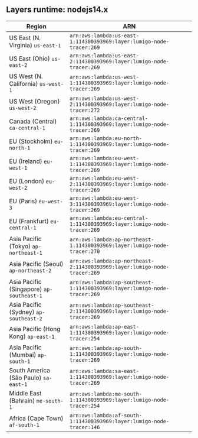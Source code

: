 Layers runtime: nodejs14.x
----
| Region | ARN |
| --- | --- |
|US East (N. Virginia)  `us-east-1`|`arn:aws:lambda:us-east-1:114300393969:layer:lumigo-node-tracer:269`|
|US East (Ohio)  `us-east-2`|`arn:aws:lambda:us-east-2:114300393969:layer:lumigo-node-tracer:269`|
|US West (N. California)  `us-west-1`|`arn:aws:lambda:us-west-1:114300393969:layer:lumigo-node-tracer:269`|
|US West (Oregon)  `us-west-2`|`arn:aws:lambda:us-west-2:114300393969:layer:lumigo-node-tracer:272`|
|Canada (Central)  `ca-central-1`|`arn:aws:lambda:ca-central-1:114300393969:layer:lumigo-node-tracer:269`|
|EU (Stockholm)  `eu-north-1`|`arn:aws:lambda:eu-north-1:114300393969:layer:lumigo-node-tracer:269`|
|EU (Ireland)  `eu-west-1`|`arn:aws:lambda:eu-west-1:114300393969:layer:lumigo-node-tracer:269`|
|EU (London)  `eu-west-2`|`arn:aws:lambda:eu-west-2:114300393969:layer:lumigo-node-tracer:269`|
|EU (Paris)  `eu-west-3`|`arn:aws:lambda:eu-west-3:114300393969:layer:lumigo-node-tracer:269`|
|EU (Frankfurt)  `eu-central-1`|`arn:aws:lambda:eu-central-1:114300393969:layer:lumigo-node-tracer:269`|
|Asia Pacific (Tokyo)  `ap-northeast-1`|`arn:aws:lambda:ap-northeast-1:114300393969:layer:lumigo-node-tracer:270`|
|Asia Pacific (Seoul)  `ap-northeast-2`|`arn:aws:lambda:ap-northeast-2:114300393969:layer:lumigo-node-tracer:269`|
|Asia Pacific (Singapore)  `ap-southeast-1`|`arn:aws:lambda:ap-southeast-1:114300393969:layer:lumigo-node-tracer:269`|
|Asia Pacific (Sydney)  `ap-southeast-2`|`arn:aws:lambda:ap-southeast-2:114300393969:layer:lumigo-node-tracer:269`|
|Asia Pacific (Hong Kong)  `ap-east-1`|`arn:aws:lambda:ap-east-1:114300393969:layer:lumigo-node-tracer:254`|
|Asia Pacific (Mumbai)  `ap-south-1`|`arn:aws:lambda:ap-south-1:114300393969:layer:lumigo-node-tracer:269`|
|South America (São Paulo)  `sa-east-1`|`arn:aws:lambda:sa-east-1:114300393969:layer:lumigo-node-tracer:269`|
|Middle East (Bahrain)  `me-south-1`|`arn:aws:lambda:me-south-1:114300393969:layer:lumigo-node-tracer:254`|
|Africa (Cape Town)  `af-south-1`|`arn:aws:lambda:af-south-1:114300393969:layer:lumigo-node-tracer:146`|
